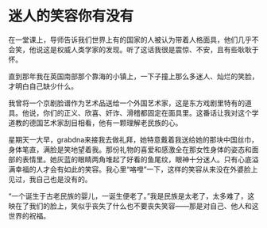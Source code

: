# 迷人的笑容你有没有

在一堂课上，导师告诉我们世界上有的国家的人被认为带着人格面具，他们几乎不会笑，他说这是权威人类学家的发现。听了这话我很是震惊、不安，且有些耿耿于怀。 

直到那年我在英国南部那个靠海的小镇上，一下子撞上那么多迷人、灿烂的笑脸，才明白自己缺少什么。 

我曾将一个京剧脸谱作为艺术品送给一个外国艺术家，这是东方戏剧里特有的道具。他说，你们的正义、欣喜、奸诈、滑稽都固定在面具里。这番话让我对这个学道教的德国艺术家刮目相看，他有一颗理解老民族的心。 

星期天一大早，grabdna来接我去做礼拜，她特意戴着我送给她的那块中国丝巾，身体笔直，满脸是笑地望着我。那份礼物的喜爱和感激全在那女性身体的姿态和面部的表情里。她灰蓝的眼睛两角堆起了好看的鱼尾纹，眼神十分迷人。只有心底溢满幸福的人才会有如此的笑容。我心里“咯噔”一下，这样的笑容从来没在外婆脸上见过，我自己也是没有的。 

“一个诞生于古老民族的婴儿，一诞生便老了。”我是民族是太老了，太多难了，这映在了我们的脸上，笑似乎丧失了什么也不要丧失笑容——那是对自己、他人和这世界的祝福。
 